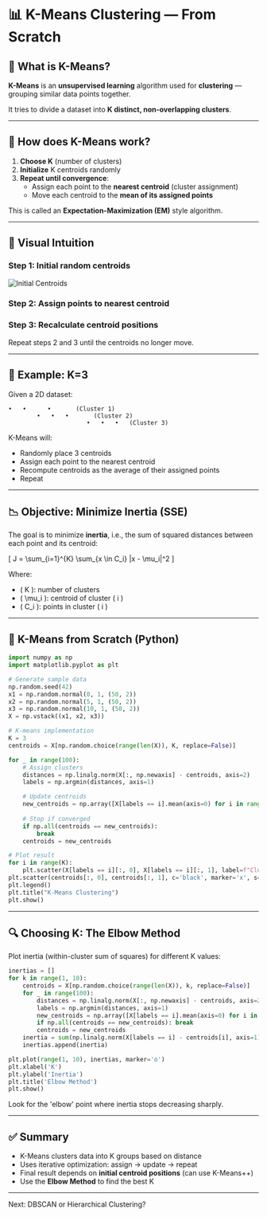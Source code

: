 # 📊 K-Means Clustering — From Scratch

## 🧠 What is K-Means?

**K-Means** is an **unsupervised learning** algorithm used for **clustering** — grouping similar data points together.

It tries to divide a dataset into **K distinct, non-overlapping clusters**.

---

## 🧮 How does K-Means work?

1. **Choose K** (number of clusters)
2. **Initialize** K centroids randomly
3. **Repeat until convergence**:
   - Assign each point to the **nearest centroid** (cluster assignment)
   - Move each centroid to the **mean of its assigned points**

This is called an **Expectation-Maximization (EM)** style algorithm.

---

## 📌 Visual Intuition

### Step 1: Initial random centroids
![Initial Centroids](https://upload.wikimedia.org/wikipedia/commons/thumb/e/ea/K-means_convergence.gif/400px-K-means_convergence.gif)

### Step 2: Assign points to nearest centroid

### Step 3: Recalculate centroid positions

Repeat steps 2 and 3 until the centroids no longer move.

---

## 🧾 Example: K=3

Given a 2D dataset:

```
•   •      •       (Cluster 1)
        •   •   •       (Cluster 2)
                      •   •   •   (Cluster 3)
```
K-Means will:
- Randomly place 3 centroids
- Assign each point to the nearest centroid
- Recompute centroids as the average of their assigned points
- Repeat

---

## 📉 Objective: Minimize Inertia (SSE)

The goal is to minimize **inertia**, i.e., the sum of squared distances between each point and its centroid:

\[
J = \sum_{i=1}^{K} \sum_{x \in C_i} \|x - \mu_i\|^2
\]

Where:
- \( K \): number of clusters
- \( \mu_i \): centroid of cluster \( i \)
- \( C_i \): points in cluster \( i \)

---

## 🧮 K-Means from Scratch (Python)

```python
import numpy as np
import matplotlib.pyplot as plt

# Generate sample data
np.random.seed(42)
x1 = np.random.normal(0, 1, (50, 2))
x2 = np.random.normal(5, 1, (50, 2))
x3 = np.random.normal(10, 1, (50, 2))
X = np.vstack((x1, x2, x3))

# K-means implementation
K = 3
centroids = X[np.random.choice(range(len(X)), K, replace=False)]

for _ in range(100):
    # Assign clusters
    distances = np.linalg.norm(X[:, np.newaxis] - centroids, axis=2)
    labels = np.argmin(distances, axis=1)

    # Update centroids
    new_centroids = np.array([X[labels == i].mean(axis=0) for i in range(K)])
    
    # Stop if converged
    if np.all(centroids == new_centroids):
        break
    centroids = new_centroids

# Plot result
for i in range(K):
    plt.scatter(X[labels == i][:, 0], X[labels == i][:, 1], label=f"Cluster {i+1}")
plt.scatter(centroids[:, 0], centroids[:, 1], c='black', marker='x', s=100, label='Centroids')
plt.legend()
plt.title("K-Means Clustering")
plt.show()
```

---

## 🔍 Choosing K: The Elbow Method

Plot inertia (within-cluster sum of squares) for different K values:

```python
inertias = []
for k in range(1, 10):
    centroids = X[np.random.choice(range(len(X)), k, replace=False)]
    for _ in range(100):
        distances = np.linalg.norm(X[:, np.newaxis] - centroids, axis=2)
        labels = np.argmin(distances, axis=1)
        new_centroids = np.array([X[labels == i].mean(axis=0) for i in range(k)])
        if np.all(centroids == new_centroids): break
        centroids = new_centroids
    inertia = sum(np.linalg.norm(X[labels == i] - centroids[i], axis=1).sum() for i in range(k))
    inertias.append(inertia)

plt.plot(range(1, 10), inertias, marker='o')
plt.xlabel('K')
plt.ylabel('Inertia')
plt.title('Elbow Method')
plt.show()
```

Look for the 'elbow' point where inertia stops decreasing sharply.

---

## ✅ Summary

- K-Means clusters data into K groups based on distance
- Uses iterative optimization: assign → update → repeat
- Final result depends on **initial centroid positions** (can use K-Means++)
- Use the **Elbow Method** to find the best K

---

Next: DBSCAN or Hierarchical Clustering?

